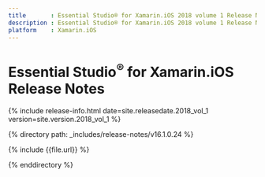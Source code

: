 ```yaml
---
title       : Essential Studio® for Xamarin.iOS 2018 volume 1 Release Notes
description : Essential Studio® for Xamarin.iOS 2018 volume 1 Release Notes
platform    : Xamarin.iOS
---
```


# Essential Studio<sup>®</sup> for Xamarin.iOS Release Notes

{% include release-info.html date=site.releasedate.2018_vol_1 version=site.version.2018_vol_1 %} 

{% directory path: _includes/release-notes/v16.1.0.24 %}

{% include {{file.url}} %}

{% enddirectory %}